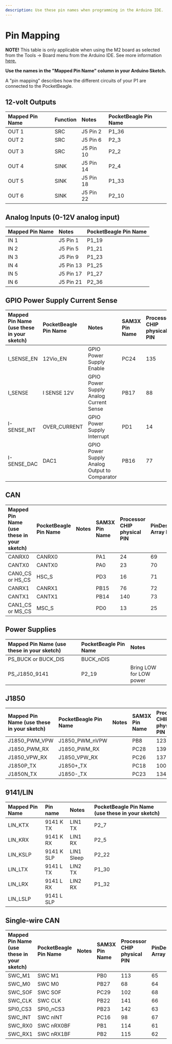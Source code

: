 ```yaml
---
description: Use these pin names when programming in the Arduino IDE.
---
```


# Pin Mapping

**NOTE!** This table is only applicable when using the M2 board as selected from the Tools -&gt; Board menu from the Arduino IDE. See more information [here.](https://github.com/macchina/arduino-boards-sam)

**Use the names in the "Mapped Pin Name" column in your Arduino Sketch.**

A "pin mapping" describes how the different circuits of your P1 are connected to the PocketBeagle. 


## 12-volt Outputs

| Mapped Pin Name | Function |  Notes | PocketBeagle Pin Name |
| :--- | :--- | :--- | :--- |
| OUT 1 | SRC | J5 Pin 2 | P1_36
| OUT 2 | SRC | J5 Pin 6 | P2_3
| OUT 3 | SRC | J5 Pin 10 | P2_2
| OUT 4 | SINK | J5 Pin 14 | P2_4
| OUT 5 | SINK | J5 Pin 18 | P1_33
| OUT 6 | SINK | J5 Pin 22 | P2_10


## Analog Inputs \(0-12V analog input\)

| Mapped Pin Name | Notes | PocketBeagle Pin Name |
| :--- | :--- | :--- |
| IN 1 | J5 Pin 1 | P1_19
| IN 2 | J5 Pin 5 | P1_21
| IN 3 | J5 Pin 9 | P1_23
| IN 4 | J5 Pin 13 | P1_25
| IN 5 | J5 Pin 17 | P1_27
| IN 6 | J5 Pin 21 | P2_36

## GPIO Power Supply Current Sense

| Mapped Pin Name \(use these in your sketch\) | PocketBeagle Pin Name | Notes | SAM3X Pin Name | Processor CHIP physical PIN | PinDescription Array Number |
| :--- | :--- | :--- | :--- | :--- | :--- |
| I\_SENSE\_EN | 12Vio\_EN | GPIO Power Supply Enable | PC24 | 135 | 75 |
| I\_SENSE | I SENSE 12V | GPIO Power Supply Analog Current Sense | PB17 | 88 | 93 |
| I-SENSE\_INT | OVER\_CURRENT | GPIO Power Supply Interrupt | PD1 | 14 | 76 |
| I-SENSE\_DAC | DAC1 | GPIO Power Supply Analog Output to Comparator | PB16 | 77 | 95 |

## CAN

| Mapped Pin Name \(use these in your sketch\) | PocketBeagle Pin Name | Notes | SAM3X Pin Name | Processor CHIP physical PIN | PinDescription Array Number |
| :--- | :--- | :--- | :--- | :--- | :--- |
| CANRX0 | CANRX0 |  | PA1 | 24 | 69 |
| CANTX0 | CANTX0 |  | PA0 | 23 | 70 |
| CAN0\_CS or HS\_CS | HSC\_S |  | PD3 | 16 | 71 |
| CANRX1 | CANRX1 |  | PB15 | 76 | 72 |
| CANTX1 | CANTX1 |  | PB14 | 140 | 73 |
| CAN1\_CS or MS\_CS | MSC\_S |  | PD0 | 13 | 25 |

## Power Supplies

| Mapped Pin Name \(use these in your sketch\) | PocketBeagle Pin Name | Notes | 
| :--- | :--- | :--- |
| PS\_BUCK or BUCK\_DIS | BUCK\_nDIS | |
| PS\_J1850\_9141 | P2_19 | Bring LOW for LOW power |

## J1850

| Mapped Pin Name \(use these in your sketch\) | PocketBeagle Pin Name | Notes | SAM3X Pin Name | Processor CHIP physical PIN | PinDescription Array Number |
| :--- | :--- | :--- | :--- | :--- | :--- |
| J1850\_PWM\_VPW | J1850\_PWM\_nVPW |  | PB8 | 123 | 50 |
| J1850\_PWM\_RX | J1850\_PWM\_RX |  | PC28 | 139 | 51 |
| J1850\_VPW\_RX | J1850\_VPW\_RX |  | PC26 | 137 | 52 |
| J1850P\_TX | J1850+\_TX |  | PC18 | 100 | 53 |
| J1850N\_TX | J1850-\_TX |  | PC23 | 134 | 54 |


## 9141/LIN

| Mapped Pin Name  |  Pin name | Notes | PocketBeagle Pin Name \(use these in your sketch\)|
| :--- | :--- | :--- | :--- |
| LIN\_KTX | 9141 K TX | LIN1 TX |  P2_7 |
| LIN\_KRX | 9141 K RX | LIN1 RX | P2_5 | 
| LIN\_KSLP | 9141 K SLP | LIN1 Sleep  | P2_22 | 
| LIN\_LTX | 9141 L TX | LIN2 TX | P1_30 | 
| LIN\_LRX | 9141 L RX | LIN2 RX | P1_32 | 
| LIN\_LSLP | 9141 L SLP |  |  | 

## Single-wire CAN

| Mapped Pin Name \(use these in your sketch\) | PocketBeagle Pin Name | Notes | SAM3X Pin Name | Processor CHIP physical PIN | PinDescription Array Number |
| :--- | :--- | :--- | :--- | :--- | :--- |
| SWC\_M1 | SWC M1 |  | PB0 | 113 | 65 |
| SWC\_M0 | SWC M0 |  | PB27 | 68 | 64 |
| SWC\_SOF | SWC SOF |  | PC29 | 102 | 68 |
| SWC\_CLK | SWC CLK |  | PB22 | 141 | 66 |
| SPI0\_CS3 | SPI0\_nCS3 |  | PB23 | 142 | 63 |
| SWC\_INT | SWC nINT |  | PC16 | 98 | 67 |
| SWC\_RX0 | SWC nRX0BF |  | PB1 | 114 | 61 |
| SWC\_RX1 | SWC nRX1BF |  | PB2 | 115 | 62 |
